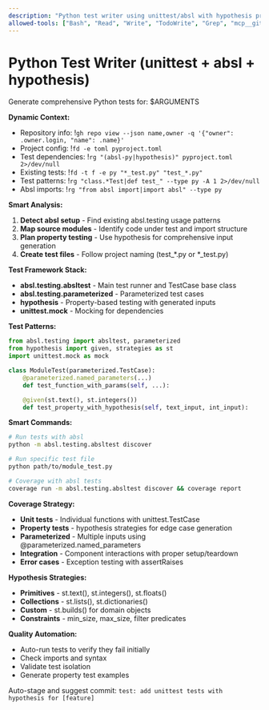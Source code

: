 ```yaml
---
description: "Python test writer using unittest/absl with hypothesis property testing"
allowed-tools: ["Bash", "Read", "Write", "TodoWrite", "Grep", "mcp__github__search_code"]
---
```


# Python Test Writer (unittest + absl + hypothesis)

Generate comprehensive Python tests for: $ARGUMENTS

**Dynamic Context:**
- Repository info: !`gh repo view --json name,owner -q '{"owner": .owner.login, "name": .name}'`
- Project config: !`fd -e toml pyproject.toml`
- Test dependencies: !`rg "(absl-py|hypothesis)" pyproject.toml 2>/dev/null`
- Existing tests: !`fd -t f -e py "*_test.py" "test_*.py"`
- Test patterns: !`rg "class.*Test|def test_" --type py -A 1 2>/dev/null`
- Absl imports: !`rg "from absl import|import absl" --type py`

**Smart Analysis:**
1. **Detect absl setup** - Find existing absl.testing usage patterns
2. **Map source modules** - Identify code under test and import structure
3. **Plan property testing** - Use hypothesis for comprehensive input generation
4. **Create test files** - Follow project naming (test_*.py or *_test.py)

**Test Framework Stack:**
- **absl.testing.absltest** - Main test runner and TestCase base class
- **absl.testing.parameterized** - Parameterized test cases
- **hypothesis** - Property-based testing with generated inputs
- **unittest.mock** - Mocking for dependencies

**Test Patterns:**
```python
from absl.testing import absltest, parameterized
from hypothesis import given, strategies as st
import unittest.mock as mock

class ModuleTest(parameterized.TestCase):
    @parameterized.named_parameters(...)
    def test_function_with_params(self, ...):

    @given(st.text(), st.integers())
    def test_property_with_hypothesis(self, text_input, int_input):
```

**Smart Commands:**
```bash
# Run tests with absl
python -m absl.testing.absltest discover

# Run specific test file
python path/to/module_test.py

# Coverage with absl tests
coverage run -m absl.testing.absltest discover && coverage report
```

**Coverage Strategy:**
- **Unit tests** - Individual functions with unittest.TestCase
- **Property tests** - hypothesis strategies for edge case generation
- **Parameterized** - Multiple inputs using @parameterized.named_parameters
- **Integration** - Component interactions with proper setup/teardown
- **Error cases** - Exception testing with assertRaises

**Hypothesis Strategies:**
- **Primitives** - st.text(), st.integers(), st.floats()
- **Collections** - st.lists(), st.dictionaries()
- **Custom** - st.builds() for domain objects
- **Constraints** - min_size, max_size, filter predicates

**Quality Automation:**
- Auto-run tests to verify they fail initially
- Check imports and syntax
- Validate test isolation
- Generate property test examples

Auto-stage and suggest commit: `test: add unittest tests with hypothesis for [feature]`
